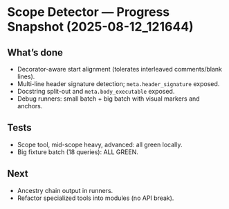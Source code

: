 # Scope Detector — Progress Snapshot (2025-08-12_121644)

## What’s done
- Decorator-aware start alignment (tolerates interleaved comments/blank lines).
- Multi-line header signature detection; `meta.header_signature` exposed.
- Docstring split-out and `meta.body_executable` exposed.
- Debug runners: small batch + big batch with visual markers and anchors.

## Tests
- Scope tool, mid-scope heavy, advanced: all green locally.
- Big fixture batch (18 queries): ALL GREEN.

## Next
- Ancestry chain output in runners.
- Refactor specialized tools into modules (no API break).
